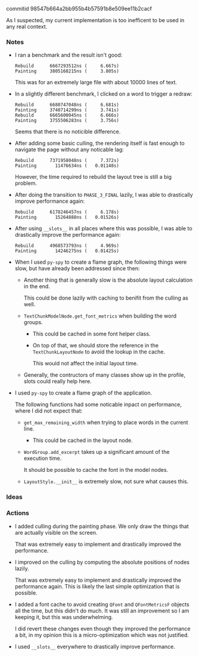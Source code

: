 commitid 98547b664a2bb955b4b57591b8e509ee11b2cacf

As I suspected, my current implementation is too inefficent to be used in any real context.

### Notes

-   I ran a benchmark and the result isn't good:

    ```none
    Rebuild      6667293512ns (     6.667s)
    Painting     3805168215ns (     3.805s)
    ```

    This was for an extremely large file with about 10000 lines of text.

-   In a slightly different benchmark, I clicked on a word to trigger a redraw:

    ```none
    Rebuild      6680747048ns (     6.681s)
    Painting     3740714299ns (     3.741s)
    Rebuild      6665600045ns (     6.666s)
    Painting     3755506283ns (     3.756s)
    ```

    Seems that there is no noticible difference.

-   After adding some basic culling, the rendering itself is fast enough to navigate the page without any noticable lag:

    ```none
    Rebuild      7371958048ns (     7.372s)
    Painting       11476634ns (   0.01148s)
    ```

    However, the time required to rebuild the layout tree is still a big problem.

-   After doing the transition to `PHASE_3_FINAL` lazily, I was able to drastically improve performance again:

    ```none
    Rebuild      6178246457ns (     6.178s)
    Painting       15264888ns (   0.01526s)
    ```

-   After using `__slots__` in all places where this was possible, I was able to drastically improve the performance again:

    ```none
    Rebuild      4968573793ns (     4.969s)
    Painting       14246275ns (   0.01425s)
    ```

-   When I used `py-spy` to create a flame graph, the following things were slow, but have already been addressed since then:

    -   Another thing that is generally slow is the absolute layout calculation in the end.

        This could be done lazily with caching to benifit from the culling as well.

    -   `TextChunkModelNode.get_font_metrics` when building the word groups.

        -   This could be cached in some font helper class.

        -   On top of that, we should store the reference in the `TextChunkLayoutNode` to avoid the lookup in the cache.

            This would not affect the initial layout time.

    -   Generally, the contructors of many classes show up in the profile, slots could really help here.

-   I used `py-spy` to create a flame graph of the application.

    The following functions had some noticable inpact on performance, where I did not expect that:

    -   `get_max_remaining_width` when trying to place words in the current line.

        -   This could be cached in the layout node.

    -   `WordGroup.add_excerpt` takes up a significant amount of the execution time.

        It should be possible to cache the font in the model nodes.

    -   `LayoutStyle.__init__` is extremely slow, not sure what causes this.

### Ideas

### Actions

-   I added culling during the painting phase.
    We only draw the things that are actually visible on the screen.

    That was extremely easy to implement and drastically improved the performance.

-   I improved on the culling by computing the absolute positions of nodes lazily.

    That was extremely easy to implement and drastically improved the performance again.
    This is likely the last simple optimization that is possible.

-   I added a font cache to avoid creating `QFont` and `QFontMetricsF` objects all the time, but this didn't do much.
    It was still an improvement so I am keeping it, but this was underwhelming.

    I did revert these changes even though they improved the performance a bit, in my opinion this is a micro-optimization
    which was not justified.

-   I used `__slots__` everywhere to drastically improve performance.
